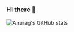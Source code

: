 ### Hi there 👋

![Anurag's GitHub stats](https://github-readme-stats.vercel.app/api?username=soukainna&theme=omni&show_icons=true)

